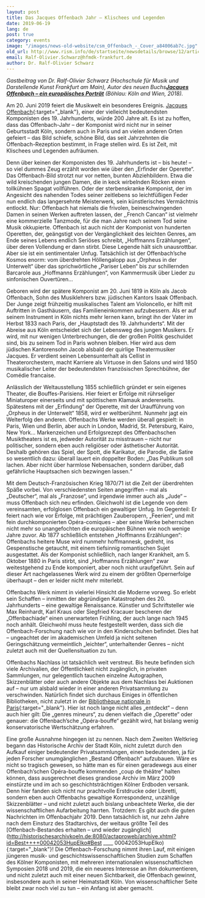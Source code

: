 ```yaml
---
layout: post
title: Das Jacques Offenbach Jahr – Klischees und Legenden
date: 2019-06-19
lang: de
post: true
category: events
image: "/images/news-old-website/csm_Offenbach_-_Cover_a84006ab7c.jpg"
old_url: http://www.rism.info/de/startseite/newsdetails/browse/12/article/64/the-jacques-offenbach-year-cliches-and-legends.html
email: Ralf-Olivier.Schwarz@hfmdk-frankfurt.de
author: Dr. Ralf-Olivier Schwarz
---
```


_Gastbeitrag von Dr. Ralf-Olivier Schwarz (Hochschule für Musik und Darstellende Kunst Frankfurt am Main), Autor des neuen Buchs[**Jacques Offenbach – ein europäisches Porträt**](https://www.vandenhoeck-ruprecht-verlage.com/themen-entdecken/geschichte/geschichte-der-neuzeit/52007/jacques-offenbach) (Böhlau: Köln and Wien, 2018)._

Am 20. Juni 2019 feiert die Musikwelt ein besonderes Ereignis. [Jacques Offenbach](https://opac.rism.info/metaopac/search?View=rism&author=Offenbach&Language=de){:target="_blank"}, einer der vielleicht bedeutendsten Komponisten des 19. Jahrhunderts, würde 200 Jahre alt. Es ist zu hoffen, dass das Offenbach-Jahr – der Komponist wird nicht nur in seiner Geburtsstadt Köln, sondern auch in Paris und an vielen anderen Orten gefeiert – das Bild schiefe, schöne Bild, das seit Jahrzehnten die Offenbach-Rezeption bestimmt, in Frage stellen wird. Es ist Zeit, mit Klischees und Legenden aufräumen.

Denn über keinen der Komponisten des 19. Jahrhunderts ist – bis heute! – so viel dummes Zeug erzählt worden wie über den „Erfinder der Operette“. Das Offenbach-Bild strotzt nur vor netten, bunten Abziehbildern. Etwa die wild kreischenden jungen Damen, die in keck wirbelnden Röcken einen tollkühnen Spagat vollführen. Oder der sterbenskranke Komponist, der im Angesicht des nahenden Todes seiner zeitlebens so leichtfüßigen Feder nun endlich das langersehnte Meisterwerk, sein künstlerisches Vermächtnis entlockt. Nur: Offenbach hat niemals die frivolen, beineschwingenden Damen in seinen Werken auftreten lassen, der ,,French Cancan“ ist vielmehr eine kommerzielle Tanzmode, für die man Jahre nach seinem Tod seine Musik okkupierte. Offenbach ist auch nicht der Komponist von hunderten Operetten, der, geängstigt von der Vergänglichkeit des leichten Genres, am Ende seines Lebens endlich Seriöses schreibt, „Hoffmanns Erzählungen“, über deren Vollendung er dann stirbt. Diese Legende hält sich unausrottbar. Aber sie ist ein sentimentaler Unfug. Tatsächlich ist der Offenbach’sche Kosmos enorm: vom überdrehten Höllengalopp aus „Orpheus in der Unterwelt“ über das sprichwörtliche „Pariser Leben“ bis zur schillernden Barcarole aus „Hoffmanns Erzählungen“, von Kammermusik über Lieder zu sinfonischen Ouvertüren...

Geboren wird der spätere Komponist am 20. Juni 1819 in Köln als Jacob Offenbach, Sohn des Musiklehrers bzw. jüdischen Kantors Isaak Offenbach. Der Junge zeigt frühzeitig musikalisches Talent am Violoncello, er hilft mit Auftritten in Gasthäusern, das Familieneinkommen aufzubessern. Als er auf seinem Instrument in Köln nichts mehr lernen kann, bringt ihn der Vater im Herbst 1833 nach Paris, der „Hauptstadt des 19. Jahrhunderts“. Mit der Abreise aus Köln entscheidet sich der Lebensweg des jungen Musikers. Er wird, mit nur wenigen Unterbrechungen, die der großen Politik geschuldet sind, bis zu seinem Tod in Paris wohnen bleiben. Hier wird aus dem jüdischen Kantorensohn Jacob alsbald der quirlige Theatermusiker Jacques. Er verdient seinen Lebensunterhalt als Cellist in Theaterorchestern, macht Karriere als Virtuose in den Salons und wird 1850 musikalischer Leiter der bedeutendsten französischen Sprechbühne, der Comédie francaise.

Anlässlich der Weltausstellung 1855 schließlich gründet er sein eigenes Theater, die Bouffes-Parisiens. Hier feiert er Erfolge mit rührseliger Miniaturoper einerseits und mit spöttischem Klamauk andererseits. Spätestens mit der „Erfindung“ der Operette, mit der Uraufführung von „Orpheus in der Unterwelt“ 1858, wird er weltberühmt. Nunmehr jagt ein Welterfolg den anderen. Offenbachs Werke werden überall gespielt: in Paris, Wien und Berlin, aber auch in London, Madrid, St. Petersburg, Kairo, New York... Markenzeichen und Erfolgsrezept des Offenbachschen Musiktheaters ist es, jedweder Autorität zu misstrauen – nicht nur politischer, sondern eben auch religiöser oder ästhetischer Autorität. Deshalb gehören das Spiel, der Spott, die Karikatur, die Parodie, die Satire so wesentlich dazu: überall lauert ein doppelter Boden: „Das Publikum soll lachen. Aber nicht über harmlose Nebensachen, sondern darüber, daß gefährliche Hauptsachen sich bezwingen lassen.“

Mit dem Deutsch-Französischen Krieg 1870/71 ist die Zeit der überdrehten Späße vorbei. Von verschiedensten Seiten angegriffen – mal als „Deutscher“, mal als „Franzose“, und irgendwie immer auch als „Jude“ – muss Offenbach sich neu erfinden. Gleichwohl ist die Legende von dem vereinsamten, erfolglosen Offenbach ein gewaltiger Unfug. Im Gegenteil: Er feiert nach wie vor Erfolge, mit prächtigen Zauberopern, „Feerien“, und mit fein durchkomponierten Opéra-comiques – aber seine Werke beherrschen nicht mehr so unangefochten die europäischen Bühnen wie noch wenige Jahre zuvor. Ab 1877 schließlich entstehen „Hoffmanns Erzählungen“: Offenbachs heitere Muse wird nunmehr hoffmannesk, gedreht, ins Gespenstische getaucht, mit einem tiefsinnig romantischen Sujet ausgestattet. Als der Komponist schließlich, nach langer Krankheit, am 5. Oktober 1880 in Paris stirbt, sind „Hoffmanns Erzählungen“ zwar weitestgehend zu Ende komponiert, aber noch nicht uraufgeführt. Sein auf dieser Art nachgelassenes Werk wird zu einem der größten Opernerfolge überhaupt – den er leider nicht mehr miterlebt.

Offenbachs Werk nimmt in vielerlei Hinsicht die Moderne vorweg. So erlebt sein Schaffen – inmitten der abgründigen Katastrophen des 20. Jahrhunderts – eine gewaltige Renaissance. Künstler und Schriftsteller wie Max Reinhardt, Karl Kraus oder Siegfried Kracauer bescheren der „Offenbachiade“ einen unerwarteten Frühling, der auch lange nach 1945 noch anhält. Gleichwohl muss heute festgestellt werden, dass sich die Offenbach-Forschung nach wie vor in den Kinderschuhen befindet. Dies hat – ungeachtet der im akademischen Umfeld ja nicht seltenen Geringschätzung vermeintlich „leichter“, unterhaltender Genres – nicht zuletzt auch mit der Quellensituation zu tun.

Offenbachs Nachlass ist tatsächlich weit verstreut. Bis heute befinden sich viele Archivalien, der Öffentlichkeit nicht zugänglich, in privaten Sammlungen, nur gelegentlich tauchen einzelne Autographen, Skizzenblätter oder auch andere Objekte aus dem Nachlass bei Auktionen auf – nur um alsbald wieder in einer anderen Privatsammlung zu verschwinden. Natürlich findet sich durchaus Einiges in öffentlichen Bibliotheken, nicht zuletzt in der [Bibliothèque nationale in Paris](https://www.bnf.fr/fr){:target="_blank"}. Hier ist noch lange nicht alles „entdeckt“ – denn auch hier gilt: Die „genres mineurs“, zu denen vielfach die „Operette“ oder genauer: die Offenbach’sche „Opéra-bouffe“ gezählt wird, hat bislang wenig konservatorische Wertschätzung erfahren.

Eine große Ausnahme hingegen ist zu nennen. Nach dem Zweiten Weltkrieg begann das Historische Archiv der Stadt Köln, nicht zuletzt durch den Aufkauf einiger bedeutender Privatsammlungen, einen bedeutenden, ja für jeden Forscher unumgänglichen „Bestand Offenbach“ aufzubauen. Wäre es nicht so tragisch gewesen, so hätte man es für einen geradewegs aus einer Offenbach’schen Opéra-bouffe kommenden „coup de théâtre“ halten können, dass ausgerechnet dieses grandiose Archiv im März 2009 einstürzte und im ach so geschichtsträchtigen Kölner Erdboden versank. Denn hier fanden sich nicht nur prachtvolle Erstdrucke oder Libretti, sondern eben auch Offenbachs gewaltige Korrespondenz, unzählige Skizzenblätter – und nicht zuletzt auch bislang unbeachtete Werke, die der wissenschaftlichen Aufarbeitung harrten. Trotzdem: Es gibt auch die guten Nachrichten im Offenbachjahr 2019. Denn tatsächlich ist, nur zehn Jahre nach dem Einsturz des Stadtarchivs, der weitaus größte Teil des [Offenbach-Bestandes erhalten – und wieder zugänglich](http://historischesarchivkoeln.de:8080/actaproweb/archive.xhtml?id=Best++++00042053HupElko#Best ____ 00042053HupElko){:target="_blank"}! Die Offenbach-Forschung nimmt ihren Lauf, mit einigen jüngeren musik- und geschichtswissenschaftlichen Studien zum Schaffen des Kölner Komponisten, mit mehreren internationalen wissenschaftlichen Symposien 2018 und 2019, die ein neueres Interesse an ihm dokumentieren, und nicht zuletzt auch mit einer neuen Sichtbarkeit, die Offenbach gewinnt, insbesondere auch in seiner Heimatstadt Köln. Von wissenschaftlicher Seite bleibt zwar noch viel zu tun – ein Anfang ist aber gemacht.